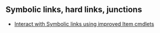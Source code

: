 ## Symbolic links, hard links, junctions
- [Interact with Symbolic links using improved Item cmdlets](https://msdn.microsoft.com/en-us/powershell/wmf/5.0/feedback_symbolic?f=255&MSPPError=-2147217396)
